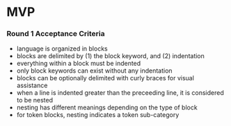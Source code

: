 # MVP

### Round 1 Acceptance Criteria

- language is organized in blocks
- blocks are delimited by (1) the block keyword, and (2) indentation
- everything within a block must be indented
- only block keywords can exist without any indentation
- blocks can be optionally delimited with curly braces for visual assistance
- when a line is indented greater than the preceeding line, it is considered to be nested
- nesting has different meanings depending on the type of block
- for token blocks, nesting indicates a token sub-category

